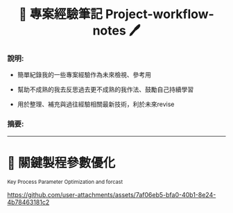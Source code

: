 <div align="center">
  <h1> 📖 專案經驗筆記 Project-workflow-notes 🖊️</h1>
</div>

### 說明:
- 簡單紀錄我的一些專案經驗作為未來檢視、參考用

- 幫助不成熟的我去反思過去更不成熟的我作法、鼓勵自己持續學習

- 用於整理、補充與過往經驗相關最新技術，利於未來revise

### 摘要:

------------
# 📝 關鍵製程參數優化 
<small>Key Process Parameter Optimization and forcast</small>






https://github.com/user-attachments/assets/7af06eb5-bfa0-40b1-8e24-4b78463181c2



